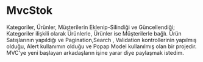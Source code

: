 # MvcStok

Kategoriler, Ürünler, Müşterilerin Eklenip-Silindiği ve Güncellendiği; Kategoriler ilişkili olarak Ürünlerle, Ürünler ise Müşterilerle bağlı. Ürün Satışlarının yapıldığı ve Pagination,Search , Validation kontrollerinin yapılmış olduğu, Alert kullanımın olduğu ve Popap Model kullanılmış olan bir projedir.
MVC'ye yeni başlayan arkadaşların işine yarar diye paylaşmak istedim.
